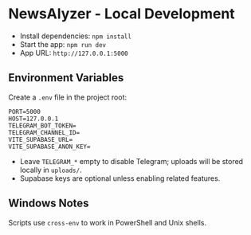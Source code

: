 # NewsAlyzer - Local Development

- Install dependencies: `npm install`
- Start the app: `npm run dev`
- App URL: `http://127.0.0.1:5000`

## Environment Variables
Create a `.env` file in the project root:

```
PORT=5000
HOST=127.0.0.1
TELEGRAM_BOT_TOKEN=
TELEGRAM_CHANNEL_ID=
VITE_SUPABASE_URL=
VITE_SUPABASE_ANON_KEY=
```

- Leave `TELEGRAM_*` empty to disable Telegram; uploads will be stored locally in `uploads/`.
- Supabase keys are optional unless enabling related features.

## Windows Notes
Scripts use `cross-env` to work in PowerShell and Unix shells.
